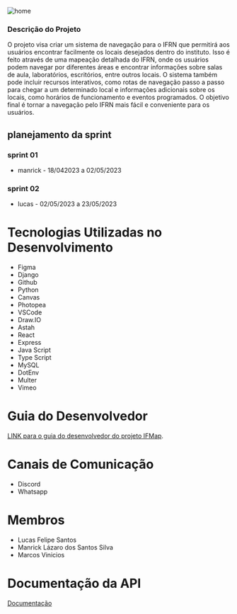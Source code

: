 ![home](https://user-images.githubusercontent.com/107043508/213968100-525cca26-f77b-499a-9cf5-c3d3c8d22bf7.jpeg)

### Descrição do Projeto
O projeto visa criar um sistema de navegação para o IFRN que permitirá aos usuários encontrar facilmente os locais desejados dentro do instituto. Isso é feito através de uma mapeação detalhada do IFRN, onde os usuários podem navegar por diferentes áreas e encontrar informações sobre salas de aula, laboratórios, escritórios, entre outros locais. O sistema também pode incluir recursos interativos, como rotas de navegação passo a passo para chegar a um determinado local e informações adicionais sobre os locais, como horários de funcionamento e eventos programados. O objetivo final é tornar a navegação pelo IFRN mais fácil e conveniente para os usuários.

## planejamento da sprint
### sprint 01
- manrick - 18/042023 a 02/05/2023

### sprint 02 
- lucas - 02/05/2023 a 23/05/2023

# Tecnologias Utilizadas no Desenvolvimento

- Figma
- Django
- Github
- Python
- Canvas 
- Photopea
- VSCode
- Draw.IO
- Astah
- React
- Express
- Java Script
- Type Script
- MySQL
- DotEnv
- Multer
- Vimeo

# Guia do Desenvolvedor

[LINK para o guia do desenvolvedor do projeto IFMap](./docs/desenvolvedor/guia_desenvolvedor.md).

# Canais de Comunicação

- Discord
- Whatsapp

# Membros 

- Lucas Felipe Santos
- Manrick Lázaro dos Santos Silva
- Marcos Vinicios

# Documentação da API
[Documentação](https://app.swaggerhub.com/apis-docs/EUGIOVANNAMELO_1/IFMap/1.0.0)
